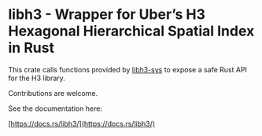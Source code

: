 # libh3 - Wrapper for Uber’s H3 Hexagonal Hierarchical Spatial Index in Rust

This crate calls functions provided by [libh3-sys](https://docs.rs/libh3-sys/) to expose a safe Rust API for the H3 library.

Contributions are welcome.

See the documentation here:

[https://docs.rs/libh3/](https://docs.rs/libh3/)

